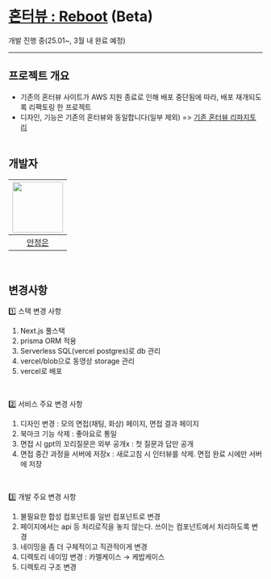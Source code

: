 # [혼터뷰 : Reboot](https://honterview-reboot.vercel.app/) (Beta)
개발 진행 중(25.01~, 3월 내 완료 예정) <br>


------

## 프로젝트 개요
- 기존의 혼터뷰 사이트가 AWS 지원 종료로 인해 배포 중단됨에 따라, 배포 재개되도록 리팩토링 한 프로젝트<br>
- 디자인, 기능은 기존의 혼터뷰와 동일합니다(일부 제외) => [기존 혼터뷰 리파지토리](https://github.com/DevCourse-I6/Team-I6-Honterview-FE)<br><br>

## 개발자 

| <img src="https://github.com/jxxxxe.png" style="width:100px"> |
|:-----:|
|[안정은](https://github.com/jxxxxe) |


  <br>


## 변경사항
1️⃣ 스택 변경 사항
1. Next.js 풀스택
2. prisma ORM 적용
3. Serverless SQL(vercel postgres)로 db 관리
4. vercel/blob으로 동영상 storage 관리
5. vercel로 배포
<br>

2️⃣ 서비스 주요 변경 사항
1. 디자인 변경 : 모의 면접(채팅, 화상) 페이지, 면접 결과 페이지 
2. 북마크 기능 삭제 : 좋아요로 통일
3. 면접 시 gpt의 꼬리질문은 외부 공개x : 첫 질문과 답만 공개
4. 면접 중간 과정을 서버에 저장x : 새로고침 시 인터뷰를 삭제. 면접 완료 시에만 서버에 저장
<br>

3️⃣ 개발 주요 변경 사항
1. 불필요한 합성 컴포넌트를 일반 컴포넌트로 변경 
2. 페이지에서는 api 등 처리로직을 놓지 않는다. 쓰이는 컴포넌트에서 처리하도록 변경
3. 네이밍을 좀 더 구체적이고 직관적이게 변경
4. 디렉토리 네이밍 변경 : 카멜케이스 → 케밥케이스
5. 디렉토리 구조 변경
   
